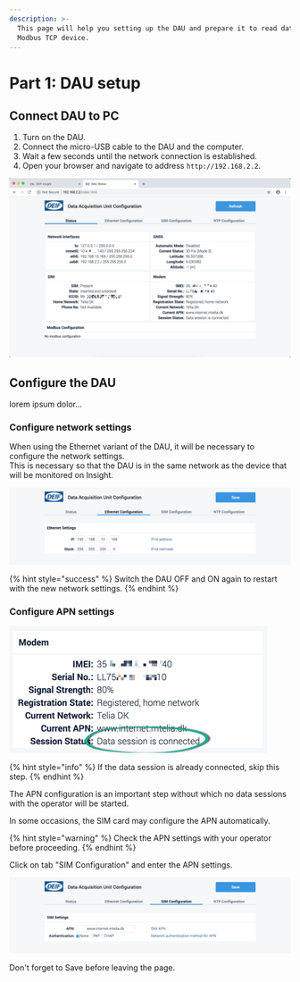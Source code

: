 ```yaml
---
description: >-
  This page will help you setting up the DAU and prepare it to read data from a
  Modbus TCP device.
---
```


# Part 1: DAU setup

## Connect DAU to PC

1. Turn on the DAU.
2. Connect the micro-USB cable to the DAU and the computer.
3. Wait a few seconds until the network connection is established.
4. Open your browser and navigate to address `http://192.168.2.2`.

![After connection is established, the result should look similar to this.](../../.gitbook/assets/image%20%281%29.png)

## Configure the DAU

lorem ipsum dolor...

### Configure network settings

When using the Ethernet variant of the DAU, it will be necessary to configure the network settings.  
This is necessary so that the DAU is in the same network as the device that will be monitored on Insight.

![](../../.gitbook/assets/dau_config_ethernet.png)

{% hint style="success" %}
Switch the DAU OFF and ON again to restart with the new network settings.
{% endhint %}

### Configure APN settings

![](../../.gitbook/assets/image%20%283%29.png)

{% hint style="info" %}
If the data session is already connected, skip this step.
{% endhint %}

The APN configuration is an important step without which no data sessions with the operator will be started.

In some occasions, the SIM card may configure the APN automatically.

{% hint style="warning" %}
Check the APN settings with your operator before proceeding.
{% endhint %}

Click on tab "SIM Configuration" and enter the APN settings.

![](../../.gitbook/assets/dau_config_provider.png)

Don't forget to Save before leaving the page.

